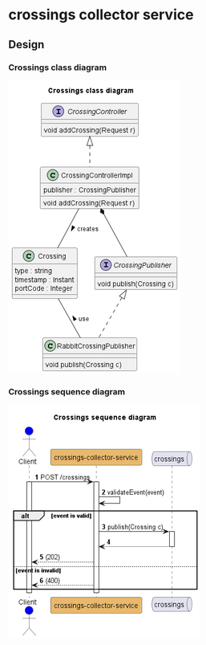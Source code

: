 # crossings collector service
## Design
### Crossings class diagram
![Crossings class diagram](./docs/crossings_class_diagram.png)
### Crossings sequence diagram
![Crossings sequence diagram](./docs/crossings_sequence_diagram.png)